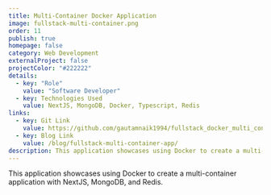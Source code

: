 ```yaml
---
title: Multi-Container Docker Application
image: fullstack-multi-container.png
order: 11
publish: true
homepage: false
category: Web Development
externalProject: false
projectColor: "#222222"
details:
  - key: "Role"
    value: "Software Developer"
  - key: Technologies Used
    value: NextJS, MongoDB, Docker, Typescript, Redis
links:
  - key: Git Link
    value: https://github.com/gautamnaik1994/fullstack_docker_multi_container/
  - key: Blog Link
    value: /blog/fullstack-multi-container-app/
description: This application showcases using Docker to create a multi-container application with NextJS, MongoDB, and Redis.
---
```

<!--StartFragment-->

This application showcases using Docker to create a multi-container application with NextJS, MongoDB, and Redis.

<!--EndFragment-->
